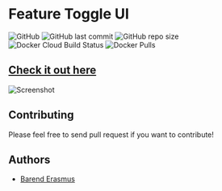 # Feature Toggle UI

![GitHub](https://img.shields.io/github/license/xyzblocks/feature-toggle-ui) ![GitHub last commit](https://img.shields.io/github/last-commit/xyzblocks/feature-toggle-ui) ![GitHub repo size](https://img.shields.io/github/repo-size/xyzblocks/feature-toggle-ui) ![Docker Cloud Build Status](https://img.shields.io/docker/cloud/build/xyzblocks/feature-toggle-ui) ![Docker Pulls](https://img.shields.io/docker/pulls/xyzblocks/feature-toggle-ui)

## [Check it out here](https://feature-toggle.xyzblocks.dev)

![Screenshot](https://github.com/xyzblocks/xyzblocks.dev/raw/master/images/screenshot.png)

## Contributing

Please feel free to send pull request if you want to contribute!

## Authors

* [Barend Erasmus](https://github.com/hirebarend)